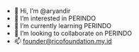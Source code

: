 - 👋 Hi, I’m @aryandir
- 👀 I’m interested in PERINDO
- 🌱 I’m currently learning PERINDO
- 💞️ I’m looking to collaborate on PERINDO
- 📫 founder@ricofoundation.my.id

<!---
aryandir/aryandir is a ✨ special ✨ repository because its `README.md` (this file) appears on your GitHub profile.
You can click the Preview link to take a look at your changes.
--->
